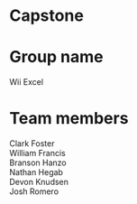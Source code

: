 # Capstone

# Group name

Wii Excel

# Team members
Clark Foster\
William Francis\
Branson Hanzo\
Nathan Hegab\
Devon Knudsen\
Josh Romero
